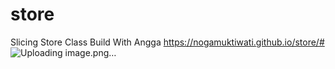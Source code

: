# store
Slicing Store Class Build With Angga
https://nogamuktiwati.github.io/store/#
![Uploading image.png…]()

